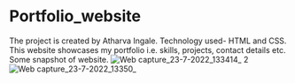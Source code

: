 # Portfolio_website
The project is created by Atharva Ingale.
Technology used- HTML and CSS.
This website showcases my portfolio i.e. skills, projects, contact details etc.
Some snapshot of website.
![Web capture_23-7-2022_133414_](https://user-images.githubusercontent.com/94461630/180596521-b0f30ec6-0057-4f54-8d28-d22e72c0e58c.jpeg)
2
![Web capture_23-7-2022_13350_](https://user-images.githubusercontent.com/94461630/180596538-e57d82b5-afc9-4e31-ae74-a82aa3198d15.jpeg)
